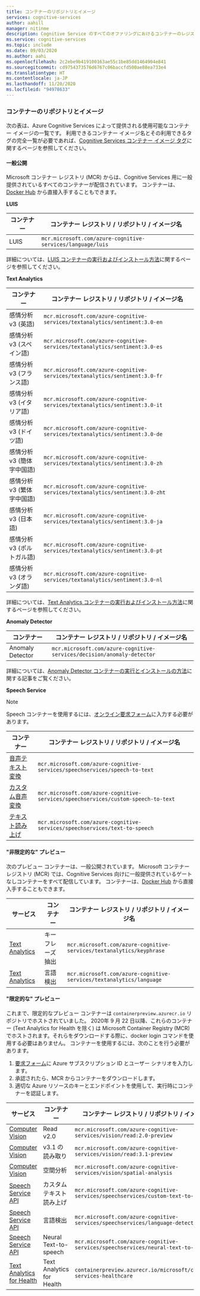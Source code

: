 ```yaml
---
title: コンテナーのリポジトリとイメージ
services: cognitive-services
author: aahill
manager: nitinme
description: Cognitive Service のすべてのオファリングにおけるコンテナーのレジストリ、リポジトリ、イメージ名を表す 2 つの表を示します。
ms.service: cognitive-services
ms.topic: include
ms.date: 09/03/2020
ms.author: aahi
ms.openlocfilehash: 2c2ebe9b419100163ae55c1be85dd1464904e841
ms.sourcegitcommit: cd9754373576d6767c06baccfd500ae88ea733e4
ms.translationtype: HT
ms.contentlocale: ja-JP
ms.lasthandoff: 11/20/2020
ms.locfileid: "94978633"
---
```

### <a name="container-repositories-and-images"></a>コンテナーのリポジトリとイメージ

次の表は、Azure Cognitive Services によって提供される使用可能なコンテナー イメージの一覧です。 利用できるコンテナー イメージ名とその利用できるタグの完全一覧が必要であれば、[Cognitive Services コンテナー イメージ タグ](../container-image-tags.md)に関するページを参照してください。 

#### <a name="generally-available"></a>一般公開 

Microsoft コンテナー レジストリ (MCR) からは、Cognitive Services 用に一般提供されているすべてのコンテナーが配信されています。 コンテナーは、[Docker Hub](https://hub.docker.com/_/microsoft-azure-cognitive-services) から直接入手することもできます。

**LUIS**

| コンテナー | コンテナー レジストリ / リポジトリ / イメージ名 |
|--|--|
| LUIS | `mcr.microsoft.com/azure-cognitive-services/language/luis` |

詳細については、[LUIS コンテナーの実行およびインストール方法](../../LUIS/luis-container-howto.md)に関するページを参照してください。

**Text Analytics**

| コンテナー | コンテナー レジストリ / リポジトリ / イメージ名 |
|--|--|
| 感情分析 v3 (英語) | `mcr.microsoft.com/azure-cognitive-services/textanalytics/sentiment:3.0-en` |
| 感情分析 v3 (スペイン語) | `mcr.microsoft.com/azure-cognitive-services/textanalytics/sentiment:3.0-es` |
| 感情分析 v3 (フランス語) | `mcr.microsoft.com/azure-cognitive-services/textanalytics/sentiment:3.0-fr` |
| 感情分析 v3 (イタリア語) | `mcr.microsoft.com/azure-cognitive-services/textanalytics/sentiment:3.0-it` |
| 感情分析 v3 (ドイツ語) | `mcr.microsoft.com/azure-cognitive-services/textanalytics/sentiment:3.0-de` |
| 感情分析 v3 (簡体字中国語) | `mcr.microsoft.com/azure-cognitive-services/textanalytics/sentiment:3.0-zh` |
| 感情分析 v3 (繁体字中国語) | `mcr.microsoft.com/azure-cognitive-services/textanalytics/sentiment:3.0-zht` |
| 感情分析 v3 (日本語) | `mcr.microsoft.com/azure-cognitive-services/textanalytics/sentiment:3.0-ja` |
| 感情分析 v3 (ポルトガル語) | `mcr.microsoft.com/azure-cognitive-services/textanalytics/sentiment:3.0-pt` |
| 感情分析 v3 (オランダ語) | `mcr.microsoft.com/azure-cognitive-services/textanalytics/sentiment:3.0-nl` |

詳細については、[Text Analytics コンテナーの実行およびインストール方法](../../text-analytics/how-tos/text-analytics-how-to-install-containers.md)に関するページを参照してください。

**Anomaly Detector** 

| コンテナー | コンテナー レジストリ / リポジトリ / イメージ名 |
|--|--|
| Anomaly Detector | `mcr.microsoft.com/azure-cognitive-services/decision/anomaly-detector` |

詳細については、[Anomaly Detector コンテナーの実行とインストールの方法](../../anomaly-detector/anomaly-detector-container-howto.md)に関する記事をご覧ください。

**Speech Service**

> [!NOTE]
> Speech コンテナーを使用するには、[オンライン要求フォーム](https://aka.ms/csgate)に入力する必要があります。

| コンテナー | コンテナー レジストリ / リポジトリ / イメージ名 |
|--|--|
| [音声テキスト変換](../../speech-service/speech-container-howto.md?tab=stt) | `mcr.microsoft.com/azure-cognitive-services/speechservices/speech-to-text` |
| [カスタム音声変換](../../speech-service/speech-container-howto.md?tab=cstt) | `mcr.microsoft.com/azure-cognitive-services/speechservices/custom-speech-to-text` |
| [テキスト読み上げ](../../speech-service/speech-container-howto.md?tab=tts) | `mcr.microsoft.com/azure-cognitive-services/speechservices/text-to-speech` |

#### <a name="ungated-preview"></a>"非限定的な" プレビュー 

次のプレビュー コンテナーは、一般公開されています。 Microsoft コンテナー レジストリ (MCR) では、Cognitive Services 向けに一般提供されているゲートなしコンテナーをすべて配信しています。 コンテナーは、[Docker Hub](https://hub.docker.com/_/microsoft-azure-cognitive-services) から直接入手することもできます。

| サービス | コンテナー | コンテナー レジストリ / リポジトリ / イメージ名 |
|--|--|--|
| [Text Analytics](../../text-analytics/how-tos/text-analytics-how-to-install-containers.md) | キー フレーズ抽出 | `mcr.microsoft.com/azure-cognitive-services/textanalytics/keyphrase` |
| [Text Analytics](../../text-analytics/how-tos/text-analytics-how-to-install-containers.md) | 言語検出 | `mcr.microsoft.com/azure-cognitive-services/textanalytics/language` |


#### <a name="gated-preview"></a>"限定的な" プレビュー

これまで、限定的なプレビュー コンテナーは `containerpreview.azurecr.io` リポジトリでホストされていました。 2020年 9 月 22 日以降、これらのコンテナー (Text Analytics for Health を除く) は Microsoft Container Registry (MCR) でホストされます。それらをダウンロードする際に、docker login コマンドを使用する必要はありません。 コンテナーを使用するには、次のことを行う必要があります。

1. [要求フォーム](https://aka.ms/csgate)に Azure サブスクリプション ID とユーザー シナリオを入力します。 
2. 承認されたら、MCR からコンテナーをダウンロードします。 
3. 適切な Azure リソースのキーとエンドポイントを使用して、実行時にコンテナーを認証します。 

| サービス | コンテナー | コンテナー レジストリ / リポジトリ / イメージ名 |
|--|--|--|
| [Computer Vision](../../Computer-vision/computer-vision-how-to-install-containers.md) | Read v2.0 | `mcr.microsoft.com/azure-cognitive-services/vision/read:2.0-preview` |
| [Computer Vision](../../Computer-vision/computer-vision-how-to-install-containers.md) | v3.1 の読み取り | `mcr.microsoft.com/azure-cognitive-services/vision/read:3.1-preview` |
| [Computer Vision](../../computer-vision/spatial-analysis-container.md) | 空間分析 | `mcr.microsoft.com/azure-cognitive-services/vision/spatial-analysis` |
| [Speech Service API](../../speech-service/speech-container-howto.md?tab=ctts) | カスタム テキスト読み上げ | `mcr.microsoft.com/azure-cognitive-services/speechservices/custom-text-to-speech` |
| [Speech Service API](../../speech-service/speech-container-howto.md?tab=lid) | 言語検出 | `mcr.microsoft.com/azure-cognitive-services/speechservices/language-detection` |
| [Speech Service API](../../speech-service/speech-container-howto.md?tab=ntts) | Neural Text-to-speech | `mcr.microsoft.com/azure-cognitive-services/speechservices/neural-text-to-speech` |
| [Text Analytics for Health](../../text-analytics/how-tos/text-analytics-how-to-install-containers.md?tabs=health) | Text Analytics for Health | `containerpreview.azurecr.io/microsoft/cognitive-services-healthcare` |